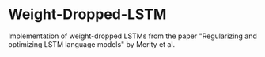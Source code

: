 # Weight-Dropped-LSTM
Implementation of weight-dropped LSTMs from the paper "Regularizing and optimizing LSTM language models" by Merity et al.
